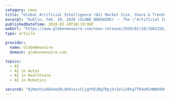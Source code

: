 ```yaml
---
category: news
title: "Global Artificial Intelligence (AI) Market Size, Share & Trends Analysis 2018-2025"
excerpt: "Dublin, Feb. 10, 2020 (GLOBE NEWSWIRE) -- The \"Artificial Intelligence Market Size, Share & Trends Analysis Report By Solution, By"
publishedDateTime: 2020-02-10T10:19:00Z
webUrl: "https://www.globenewswire.com/news-release/2020/02/10/1982156/0/en/Global-Artificial-Intelligence-AI-Market-Size-Share-Trends-Analysis-2018-2025.html"
type: article

provider:
  name: GlobeNewswire
  domain: globenewswire.com

topics:
  - AI
  - AI in Autos
  - AI in Healthcare
  - AI in Robotics

secured: "AjKmzhjwX6k4edXLdhXxxscCLjgYhE2Bg7DpjS+1olLb8hg7TK4uRCHNWU99nWWMd7IzdZ3SMtNcHO11b3XZZw7KxtPefkmMnPQ2pMQOsWXl52BzGEkSznKivSw/RQqVmeY+qJLTQ9cltUCaDxUgLSy+bG63Wmb/0RlUxdGP+Y011kBSCEOuJwNkaO+J7xpc5bm/hYXV9YRVSw4T+c5W3sEabRLACwtFUdOTonXuH5RhRrDa9OsVBRJao5QMLUpzL38EpNqqXDXLKzu6VVnVmkQWs3am3YLsEdwxm0/jRpelOXDnTtGdnSi2CqHlVZ3R;U1SKe9qoPvXQ4QByipjhFg=="
---
```



